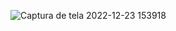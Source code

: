 ![Captura de tela 2022-12-23 153918](https://user-images.githubusercontent.com/101513071/209392934-cb266c4d-09f6-4409-af02-b79b3a59033f.png)
